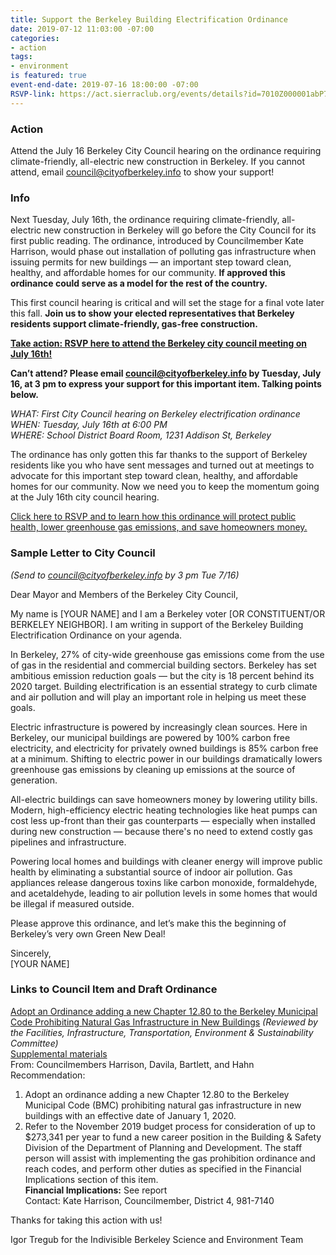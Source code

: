 ```yaml
---
title: Support the Berkeley Building Electrification Ordinance
date: 2019-07-12 11:03:00 -07:00
categories:
- action
tags:
- environment
is featured: true
event-end-date: 2019-07-16 18:00:00 -07:00
RSVP-link: https://act.sierraclub.org/events/details?id=7010Z000001abP7QAI&formcampaignid=7010Z000001aZBGQA2
---
```


### Action
Attend the July 16 Berkeley City Council hearing on the ordinance requiring climate-friendly, all-electric new construction in Berkeley. If you cannot attend, email <council@cityofberkeley.info> to show your support!

### Info
Next Tuesday, July 16th, the ordinance requiring climate-friendly, all-electric new construction in Berkeley will go before the City Council for its first public reading. The ordinance, introduced by Councilmember Kate Harrison, would phase out installation of polluting gas infrastructure when issuing permits for new buildings — an important step toward clean, healthy, and affordable homes for our community. **If approved this ordinance could serve as a model for the rest of the country.**  

This first council hearing is critical and will set the stage for a final vote later this fall. **Join us to show your elected representatives that Berkeley residents support climate-friendly, gas-free construction.**  

[**Take action: RSVP here to attend the Berkeley city council meeting on July 16th!**](https://act.sierraclub.org/events/details?id=7010Z000001abP7QAI&formcampaignid=7010Z000001aZBGQA2)  

**Can’t attend? Please email <council@cityofberkeley.info> by Tuesday, July 16, at 3 pm to express your support for this important item. Talking points below.**  

*WHAT: First City Council hearing on Berkeley electrification ordinance*  
*WHEN: Tuesday, July 16th at 6:00 PM*  
*WHERE: School District Board Room, 1231 Addison St, Berkeley*  

The ordinance has only gotten this far thanks to the support of Berkeley residents like you who have sent messages and turned out at meetings to advocate for this important step toward clean, healthy, and affordable homes for our community. Now we need you to keep the momentum going at the July 16th city council hearing.  

[Click here to RSVP and to learn how this ordinance will protect public health, lower greenhouse gas emissions, and save homeowners money.](https://act.sierraclub.org/events/details?id=7010Z000001abP7QAI&formcampaignid=7010Z000001aZBGQA2)  

### Sample Letter to City Council
*(Send to council@cityofberkeley.info by 3 pm Tue 7/16)*  

Dear Mayor and Members of the Berkeley City Council,  

My name is [YOUR NAME] and I am a Berkeley voter [OR CONSTITUENT/OR BERKELEY NEIGHBOR]. I am writing in support of the Berkeley Building Electrification Ordinance on your agenda.  

In Berkeley, 27% of city-wide greenhouse gas emissions come from the use of gas in the residential and commercial building sectors. Berkeley has set ambitious emission reduction goals — but the city is 18 percent behind its 2020 target. Building electrification is an essential strategy to curb climate and air pollution and will play an important role in helping us meet these goals.  

Electric infrastructure is powered by increasingly clean sources. Here in Berkeley, our municipal buildings are powered by 100% carbon free electricity, and electricity for privately owned buildings is 85% carbon free at a minimum. Shifting to electric power in our buildings dramatically lowers greenhouse gas emissions by cleaning up emissions at the source of generation.  

All-electric buildings can save homeowners money by lowering utility bills. Modern, high-efficiency electric heating technologies like heat pumps can cost less up-front than their gas counterparts — especially when installed during new construction — because there's no need to extend costly gas pipelines and infrastructure.  

Powering local homes and buildings with cleaner energy will improve public health by eliminating a substantial source of indoor air pollution. Gas appliances release dangerous toxins like carbon monoxide, formaldehyde, and acetaldehyde, leading to air pollution levels in some homes that would be illegal if measured outside.  

Please approve this ordinance, and let’s make this the beginning of Berkeley’s very own Green New Deal!  

Sincerely,  
[YOUR NAME]  

### Links to Council Item and Draft Ordinance
[Adopt an Ordinance adding a new Chapter 12.80 to the Berkeley Municipal Code Prohibiting Natural Gas Infrastructure in New Buildings](https://www.cityofberkeley.info/Clerk/City_Council/2019/07_Jul/Documents/2019-07-09_Item_21_Adopt_an_Ordinance_adding_a_new.aspx) *(Reviewed by the Facilities, Infrastructure, Transportation, Environment & Sustainability Committee)*  
[Supplemental materials](https://www.cityofberkeley.info/Clerk/City_Council/2019/07_Jul/Documents/2019-07-09_Supp_1_Reports_Item_21_Supp_Harrison_pdf.aspx)  
From: Councilmembers Harrison, Davila, Bartlett, and Hahn 
Recommendation:  
1. Adopt an ordinance adding a new Chapter 12.80 to the Berkeley Municipal Code (BMC) prohibiting natural gas infrastructure in new buildings with an effective date of January 1, 2020.  
2. Refer to the November 2019 budget process for consideration of up to $273,341 per year to fund a new career position in the Building & Safety Division of the Department of Planning and Development. The staff person will assist with implementing the gas prohibition ordinance and reach codes, and perform other duties as specified in the Financial Implications section of this item.  
**Financial Implications:** See report  
Contact: Kate Harrison, Councilmember, District 4, 981-7140  

Thanks for taking this action with us!  

Igor Tregub for the Indivisible Berkeley Science and Environment Team  
